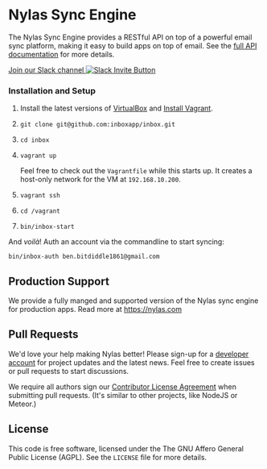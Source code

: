 # Nylas Sync Engine

The Nylas Sync Engine provides a RESTful API on top of a powerful email sync platform, making it easy to build apps on top of email. See the [full API documentation](https://www.nylas.com/docs/api#overview) for more details.

[Join our Slack channel ![Slack Invite Button](http://slack-invite.nylas.com/badge.svg)](http://slack-invite.nylas.com)


### Installation and Setup

1. Install the latest versions of [VirtualBox](https://www.virtualbox.org/wiki/Downloads) and [Install Vagrant](http://www.vagrantup.com/downloads.html).

2. `git clone git@github.com:inboxapp/inbox.git`

3. `cd inbox`

4. `vagrant up`

    Feel free to check out the `Vagrantfile` while this starts up. It creates a host-only network for the VM at `192.168.10.200`.

5. `vagrant ssh`

6. `cd /vagrant`

7. `bin/inbox-start`

And _voilà_! Auth an account via the commandline to start syncing:

    bin/inbox-auth ben.bitdiddle1861@gmail.com


## Production Support

We provide a fully manged and supported version of the Nylas sync engine for production apps. Read more at https://nylas.com

## Pull Requests

We'd love your help making Nylas better! Please sign-up for a [developer account](https://nylas.com/register) for project updates and the latest news. Feel free to create issues or pull requests to start discussions.

We require all authors sign our [Contributor License Agreement](https://www.nylas.com/cla.html) when submitting pull requests. (It's similar to other projects, like NodeJS or Meteor.)


## License

This code is free software, licensed under the The GNU Affero General Public License (AGPL). See the `LICENSE` file for more details.
